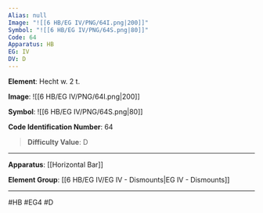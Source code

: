 ```yaml
---
Alias: null
Image: "![[6 HB/EG IV/PNG/64I.png|200]]"
Symbol: "![[6 HB/EG IV/PNG/64S.png|80]]"
Code: 64
Apparatus: HB
EG: IV
DV: D
---
```

**Element**: Hecht w. 2 t.

**Image**:
![[6 HB/EG IV/PNG/64I.png|200]]

**Symbol**:
![[6 HB/EG IV/PNG/64S.png|80]]

**Code Identification Number**: 64

>**Difficulty Value**: D

___
**Apparatus**: [[Horizontal Bar]]

**Element Group**: [[6 HB/EG IV/EG IV - Dismounts|EG IV - Dismounts]]
___
#HB #EG4 #D
